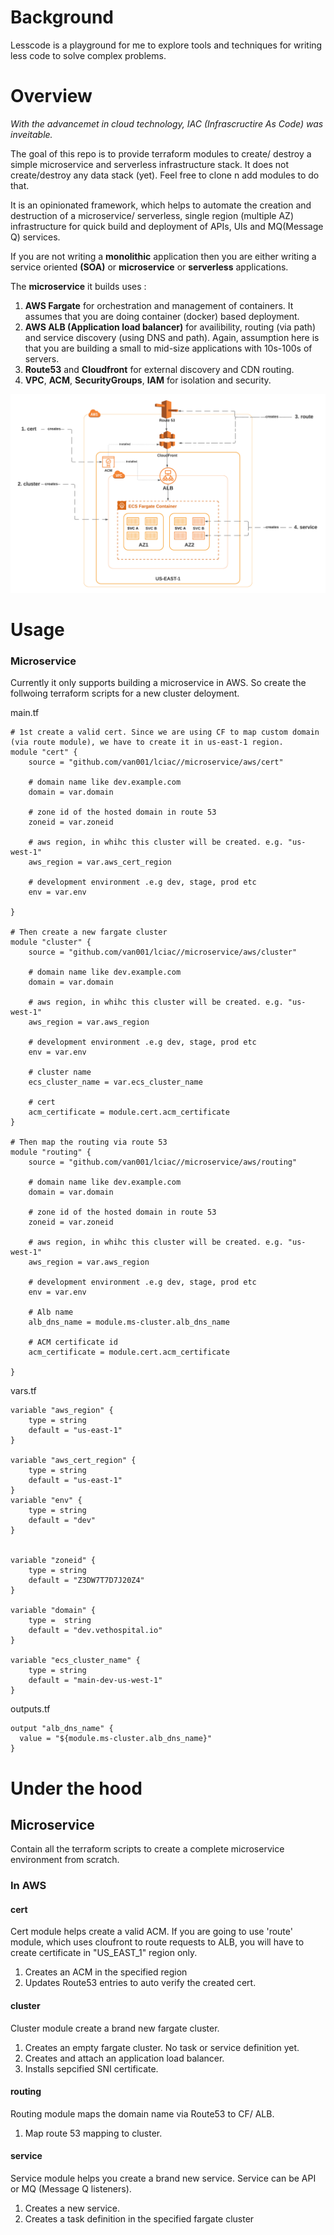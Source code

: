 # Background
Lesscode is a playground for me to explore tools and techniques for writing less code to solve complex problems.


# Overview
*With the advancemet in cloud technology, IAC (Infrascructire As Code) was inveitable.*

The goal of this repo is to provide terraform modules to create/ destroy a simple microservice and serverless infrastructure stack. 
It does not create/destroy any data stack (yet). Feel free to clone n add modules to do that.

It is an opinionated framework, which helps to automate the creation and destruction of a microservice/ serverless, single region (multiple AZ) infrastructure for quick
build and deployment of APIs, UIs and MQ(Message Q) services.

If you are not writing a **monolithic** application then you are either writing a service oriented **(SOA)** or **microservice** or **serverless** applications. 

The **microservice** it builds uses :

1. **AWS Fargate** for orchestration and management of containers. It assumes that you are doing container (docker) based deployment.
2. **AWS ALB (Application load balancer)** for availibility, routing (via path) and service discovery (using DNS and path). Again, assumption here is that you are building a small to mid-size applications with 10s-100s of servers.
3. **Route53** and **Cloudfront** for external discovery and CDN routing.
4. **VPC**, **ACM**, **SecurityGroups**, **IAM** for isolation and security.

![IAC](IAC.png)





# Usage

### Microservice 

Currently it only supports building a microservice in AWS. So create the follwoing terraform scripts for a new cluster deloyment.

main.tf
```
# 1st create a valid cert. Since we are using CF to map custom domain (via route module), we have to create it in us-east-1 region.
module "cert" {
    source = "github.com/van001/lciac//microservice/aws/cert"
    
    # domain name like dev.example.com
    domain = var.domain
    
    # zone id of the hosted domain in route 53
    zoneid = var.zoneid

    # aws region, in whihc this cluster will be created. e.g. "us-west-1"
    aws_region = var.aws_cert_region

    # development environment .e.g dev, stage, prod etc
    env = var.env

}

# Then create a new fargate cluster
module "cluster" {
    source = "github.com/van001/lciac//microservice/aws/cluster"
    
    # domain name like dev.example.com
    domain = var.domain
    
    # aws region, in whihc this cluster will be created. e.g. "us-west-1"
    aws_region = var.aws_region

    # development environment .e.g dev, stage, prod etc
    env = var.env

    # cluster name
    ecs_cluster_name = var.ecs_cluster_name

    # cert
    acm_certificate = module.cert.acm_certificate
}

# Then map the routing via route 53
module "routing" {
    source = "github.com/van001/lciac//microservice/aws/routing"
    
    # domain name like dev.example.com
    domain = var.domain
    
    # zone id of the hosted domain in route 53
    zoneid = var.zoneid

    # aws region, in whihc this cluster will be created. e.g. "us-west-1"
    aws_region = var.aws_region

    # development environment .e.g dev, stage, prod etc
    env = var.env

    # Alb name
    alb_dns_name = module.ms-cluster.alb_dns_name

    # ACM certificate id
    acm_certificate = module.cert.acm_certificate

}
```

vars.tf
```
variable "aws_region" {
    type = string
    default = "us-east-1"
}

variable "aws_cert_region" {
    type = string
    default = "us-east-1"
}
variable "env" {
    type = string
    default = "dev"
}


variable "zoneid" {
    type = string
    default = "Z3DW7T7D7J20Z4"
}

variable "domain" {
    type =  string 
    default = "dev.vethospital.io"
}

variable "ecs_cluster_name" {
    type = string
    default = "main-dev-us-west-1"
}
```

outputs.tf
```
output "alb_dns_name" {
  value = "${module.ms-cluster.alb_dns_name}"
}
```

# Under the hood
## Microservice
Contain all the terraform scripts to create a complete microservice environment from scratch. 
### In AWS

#### cert
Cert module helps create a valid ACM. If you are going to use 'route' module, which uses cloufront to route requests to ALB, you will have to create certificate in "US_EAST_1" region only.

1. Creates an ACM in the specified region
2. Updates Route53 entries to auto verify the created cert.

#### cluster
Cluster module create a brand new fargate cluster.

1. Creates an empty fargate cluster. No task or service definition yet. 
2. Creates and attach an application load balancer. 
3. Installs sepcified SNI certificate.

#### routing
Routing module maps the domain name via Route53 to CF/ ALB.

1. Map route 53 mapping to cluster.

#### service
Service module helps you create a brand new service. Service can be API or MQ (Message Q listeners).

1. Creates a new service.
2. Creates a task definition in the specified fargate cluster

